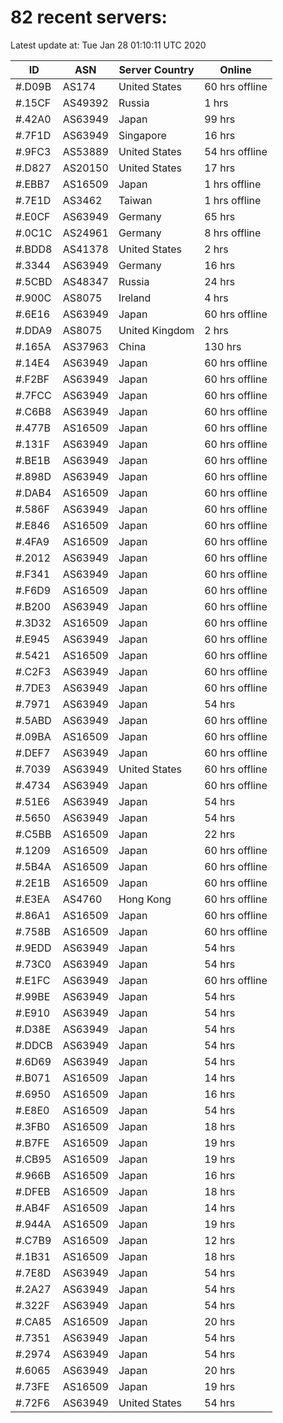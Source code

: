 # 82 recent servers:

Latest update at: Tue Jan 28 01:10:11 UTC 2020

| ID | ASN | Server Country | Online |
| -- | --- | -------------- | ------ |
| #.D09B | AS174 | United States | 60 hrs offline |
| #.15CF | AS49392 | Russia | 1 hrs |
| #.42A0 | AS63949 | Japan | 99 hrs |
| #.7F1D | AS63949 | Singapore | 16 hrs |
| #.9FC3 | AS53889 | United States | 54 hrs offline |
| #.D827 | AS20150 | United States | 17 hrs |
| #.EBB7 | AS16509 | Japan | 1 hrs offline |
| #.7E1D | AS3462 | Taiwan | 1 hrs offline |
| #.E0CF | AS63949 | Germany | 65 hrs |
| #.0C1C | AS24961 | Germany | 8 hrs offline |
| #.BDD8 | AS41378 | United States | 2 hrs |
| #.3344 | AS63949 | Germany | 16 hrs |
| #.5CBD | AS48347 | Russia | 24 hrs |
| #.900C | AS8075 | Ireland | 4 hrs |
| #.6E16 | AS63949 | Japan | 60 hrs offline |
| #.DDA9 | AS8075 | United Kingdom | 2 hrs |
| #.165A | AS37963 | China | 130 hrs |
| #.14E4 | AS63949 | Japan | 60 hrs offline |
| #.F2BF | AS63949 | Japan | 60 hrs offline |
| #.7FCC | AS63949 | Japan | 60 hrs offline |
| #.C6B8 | AS63949 | Japan | 60 hrs offline |
| #.477B | AS16509 | Japan | 60 hrs offline |
| #.131F | AS63949 | Japan | 60 hrs offline |
| #.BE1B | AS63949 | Japan | 60 hrs offline |
| #.898D | AS63949 | Japan | 60 hrs offline |
| #.DAB4 | AS16509 | Japan | 60 hrs offline |
| #.586F | AS63949 | Japan | 60 hrs offline |
| #.E846 | AS16509 | Japan | 60 hrs offline |
| #.4FA9 | AS16509 | Japan | 60 hrs offline |
| #.2012 | AS63949 | Japan | 60 hrs offline |
| #.F341 | AS63949 | Japan | 60 hrs offline |
| #.F6D9 | AS16509 | Japan | 60 hrs offline |
| #.B200 | AS63949 | Japan | 60 hrs offline |
| #.3D32 | AS16509 | Japan | 60 hrs offline |
| #.E945 | AS63949 | Japan | 60 hrs offline |
| #.5421 | AS16509 | Japan | 60 hrs offline |
| #.C2F3 | AS63949 | Japan | 60 hrs offline |
| #.7DE3 | AS63949 | Japan | 60 hrs offline |
| #.7971 | AS63949 | Japan | 54 hrs |
| #.5ABD | AS63949 | Japan | 60 hrs offline |
| #.09BA | AS16509 | Japan | 60 hrs offline |
| #.DEF7 | AS63949 | Japan | 60 hrs offline |
| #.7039 | AS63949 | United States | 60 hrs offline |
| #.4734 | AS63949 | Japan | 60 hrs offline |
| #.51E6 | AS63949 | Japan | 54 hrs |
| #.5650 | AS63949 | Japan | 54 hrs |
| #.C5BB | AS16509 | Japan | 22 hrs |
| #.1209 | AS16509 | Japan | 60 hrs offline |
| #.5B4A | AS16509 | Japan | 60 hrs offline |
| #.2E1B | AS16509 | Japan | 60 hrs offline |
| #.E3EA | AS4760 | Hong Kong | 60 hrs offline |
| #.86A1 | AS16509 | Japan | 60 hrs offline |
| #.758B | AS16509 | Japan | 60 hrs offline |
| #.9EDD | AS63949 | Japan | 54 hrs |
| #.73C0 | AS63949 | Japan | 54 hrs |
| #.E1FC | AS63949 | Japan | 60 hrs offline |
| #.99BE | AS63949 | Japan | 54 hrs |
| #.E910 | AS63949 | Japan | 54 hrs |
| #.D38E | AS63949 | Japan | 54 hrs |
| #.DDCB | AS63949 | Japan | 54 hrs |
| #.6D69 | AS63949 | Japan | 54 hrs |
| #.B071 | AS16509 | Japan | 14 hrs |
| #.6950 | AS16509 | Japan | 16 hrs |
| #.E8E0 | AS16509 | Japan | 54 hrs |
| #.3FB0 | AS16509 | Japan | 18 hrs |
| #.B7FE | AS16509 | Japan | 19 hrs |
| #.CB95 | AS16509 | Japan | 19 hrs |
| #.966B | AS16509 | Japan | 16 hrs |
| #.DFEB | AS16509 | Japan | 18 hrs |
| #.AB4F | AS16509 | Japan | 14 hrs |
| #.944A | AS16509 | Japan | 19 hrs |
| #.C7B9 | AS16509 | Japan | 12 hrs |
| #.1B31 | AS16509 | Japan | 18 hrs |
| #.7E8D | AS63949 | Japan | 54 hrs |
| #.2A27 | AS63949 | Japan | 54 hrs |
| #.322F | AS63949 | Japan | 54 hrs |
| #.CA85 | AS16509 | Japan | 20 hrs |
| #.7351 | AS63949 | Japan | 54 hrs |
| #.2974 | AS63949 | Japan | 54 hrs |
| #.6065 | AS63949 | Japan | 20 hrs |
| #.73FE | AS16509 | Japan | 19 hrs |
| #.72F6 | AS63949 | United States | 54 hrs |

